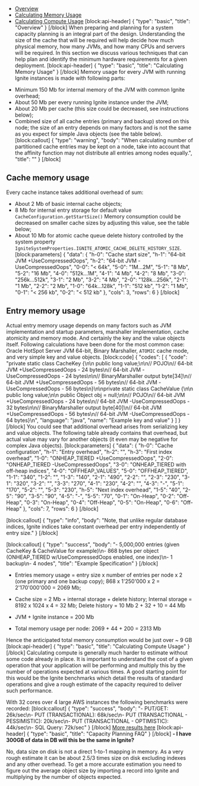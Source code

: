 * [Overview](#overview)
* [Calculating Memory Usage](#calculating-memory-usage)
* [Calculating Compute Usage](#calculating-compute-usage)
[block:api-header]
{
  "type": "basic",
  "title": "Overview"
}
[/block]
When preparing and planning for a system capacity planning is an integral part of the design. Understanding the size of the cache that will be required will help decide how much physical memory, how many JVMs, and how many CPUs and servers will be required. In this section we discuss various techniques that can help plan and identify the minimum hardware requirements for a given deployment.
[block:api-header]
{
  "type": "basic",
  "title": "Calculating Memory Usage"
}
[/block]
Memory usage for every JVM with running Ignite instances is made with following parts:
- Minimum 150 Mb for internal memory of the JVM with common Ignite overhead;
- About 50 Mb per every running Ignite instance under the JVM;
- About 20 Mb per cache (this size could be decreased, see instructions below);
- Combined size of all cache entries (primary and backup) stored on this node; the size of an entry depends on many factors and is not the same as you expect for simple Java objects (see the table below).
[block:callout]
{
  "type": "warning",
  "body": "When calculating number of partitioned cache entries may be kept on a node, take into account that the affinity function may not distribute all entries among nodes equally.",
  "title": ""
}
[/block]
## Cache memory usage

Every cache instance takes additional overhead of sum:
- About 2 Mb of basic internal cache objects;
- 8 Mb for internal entry storage for default value `CacheConfiguration.getStartSize()`
Memory consumption could be decreased on smaller cache sizes by adjusting this value, see the table below;
- About 10 Mb for atomic cache queue delete history controlled by the system property `IgniteSystemProperties.IGNITE_ATOMIC_CACHE_DELETE_HISTORY_SIZE`.
[block:parameters]
{
  "data": {
    "h-0": "Cache start size",
    "h-1": "64-bit JVM +UseCompressedOops",
    "h-2": "64-bit JVM -UseCompressedOops",
    "0-0": "< 64k",
    "5-0": "1M...2M",
    "5-1": "8 Mb",
    "5-2": "16 Mb",
    "4-0": "512k...1M",
    "4-1": "4 Mb",
    "4-2": "8 Mb",
    "3-0": "256k...512k",
    "3-1": "2 Mb",
    "3-2": "4 Mb",
    "2-0": "128k...256k",
    "2-1": "1 Mb",
    "2-2": "2 Mb",
    "1-0": "64k...128k",
    "1-1": "512 kb",
    "1-2": "1 Mb",
    "0-1": "< 256 kb",
    "0-2": "< 512 kb"
  },
  "cols": 3,
  "rows": 6
}
[/block]
## Entry memory usage

Actual entry memory usage depends on many factors such as JVM implementation and startup parameters, marshaller implementation, cache atomicity and memory mode. And certainly the key and the value objects itself.
Following calculations have been done for the most common case: Oracle HotSpot Server JVM 64-bit, Binary Marshaller, `ATOMIC` cache mode, and very simple key and value objects.
[block:code]
{
  "codes": [
    {
      "code": "private static class CacheKey {\n\n  public long value;\n\n// POJO\n// 64-bit JVM +UseCompressedOops - 24 bytes\n// 64-bit JVM -UseCompressedOops - 24 bytes\n\n// BinaryMarshaller output byte[34]\n// 64-bit JVM +UseCompressedOops - 56 bytes\n// 64-bit JVM -UseCompressedOops - 56 bytes\n}\n\nprivate static class CacheValue {\n\n  public long value;\n\n  public Object obj = null;\n\n// POJO\n// 64-bit JVM +UseCompressedOops - 24 bytes\n// 64-bit JVM -UseCompressedOops - 32 bytes\n\n// BinaryMarshaller output byte[40]\n// 64-bit JVM +UseCompressedOops - 56 bytes\n// 64-bit JVM -UseCompressedOops - 64 bytes}\n",
      "language": "java",
      "name": "Example key and value"
    }
  ]
}
[/block]
You could see that additional overhead arises from serializing key and value objects. The following table already contains that overhead, but actual value may vary for another objects (it even may be negative for complex Java objects).
[block:parameters]
{
  "data": {
    "h-0": "Cache configuration",
    "h-1": "Entry overhead",
    "h-2": "",
    "h-3": "First index overhead",
    "1-0": "ONHEAP_TIERED +UseCompressedOops",
    "2-0": "ONHEAP_TIERED -UseCompressedOops",
    "3-0": "ONHEAP_TIERED with off-heap indices",
    "4-0": "OFFHEAP_VALUES",
    "5-0": "OFFHEAP_TIERED",
    "1-1": "340",
    "1-2": "",
    "1-3": "140",
    "2-1": "490",
    "2-2": "",
    "2-3": "230",
    "3-1": "320",
    "3-2": "",
    "3-3": "270",
    "4-1": "230",
    "4-2": "",
    "4-3": "-",
    "5-1": "170",
    "5-2": "",
    "5-3": "230",
    "h-5": "Next index overhead",
    "1-5": "40",
    "2-5": "90",
    "3-5": "90",
    "4-5": "-",
    "5-5": "70",
    "0-1": "On-Heap",
    "0-2": "Off-Heap",
    "0-3": "On-Heap",
    "0-4": "Off-Heap",
    "0-5": "On-Heap",
    "0-6": "Off-Heap"
  },
  "cols": 7,
  "rows": 6
}
[/block]

[block:callout]
{
  "type": "info",
  "body": "Note, that unlike regular database indices, Ignite indices take constant overhead per entry independently of entry size."
}
[/block]

[block:callout]
{
  "type": "success",
  "body": "- 5,000,000 entries (given CacheKey & CacheValue for example)\n- 868 bytes per object (ONHEAP_TIERED w/UseCompressedOops enabled, one index)\n- 1 backup\n- 4 nodes",
  "title": "Example Specification"
}
[/block]
- Entries memory usage = entry size x number of entries per node x 2 (one primary and one backup copy);
 868 x 1'250'000 x 2 = 2'170'000'000 = 2069 Mb;

- Cache size = 2 Mb + internal storage + delete history;
Internal storage = 8192 x 1024 x 4 = 32 Mb;
Delete history = 10 Mb
2 + 32 + 10 = 44 Mb

- JVM + Ignite instance = 200 Mb

- Total memory usage per node:
2069 + 44 + 200 = 2313 Mb

Hence the anticipated total memory consumption would be just over ~ 9 GB
[block:api-header]
{
  "type": "basic",
  "title": "Calculating Compute Usage"
}
[/block]
Calculating compute is generally much harder to estimate without some code already in place. It is important to understand the cost of a given operation that your application will be performing and multiply this by the number of operations expected at various times. A good starting point for this would be the Ignite benchmarks which detail the results of standard operations and give a rough estimate of the capacity required to deliver such performance.

With 32 cores over 4 large AWS instances the following benchmarks were recorded:
[block:callout]
{
  "type": "success",
  "body": "- PUT/GET: 26k/sec\n- PUT (TRANSACTIONAL): 68k/sec\n- PUT (TRANSACTIONAL - PESSIMISTIC): 20k/sec\n- PUT (TRANSACTIONAL - OPTIMISTIC): 44k/sec\n- SQL Query: 72k/sec"
}
[/block]
[More results here](http://www.gridgain.com/resources/benchmarks/ignite-vs-hazelcast-benchmarks)
[block:api-header]
{
  "type": "basic",
  "title": "Capacity Planning FAQ"
}
[/block]
**- I have 300GB of data in DB will this be the same in Ignite?**

No, data size on disk is not a direct 1-to-1 mapping in memory. As a very rough estimate it can be about 2.5/3 times size on disk excluding indexes and any other overhead. To get a more accurate estimation you need to figure out the average object size by importing a record into Ignite and multiplying by the number of objects expected.